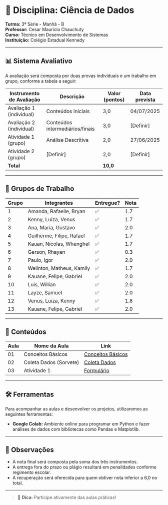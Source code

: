 # 📘 Disciplina: Ciência de Dados

**Turma:** 3ª Série - Manhã - B  
**Professor:** Cesar Mauricio Chauchuty  
**Curso:** Técnico em Desenvolvimento de Sistemas  
**Instituição:** Colégio Estadual Kennedy  

---

## 📊 Sistema Avaliativo

A avaliação será composta por duas provas individuais e um trabalho em grupo, conforme a tabela a seguir:

| Instrumento de Avaliação     | Descrição                         | Valor (pontos) | Data prevista         |
|-----------------------------|-----------------------------------|----------------|------------------------|
| Avaliação 1 (individual)    | Conteúdos iniciais                | 3,0            | 04/07/2025             |
| Avaliação 2 (individual)    | Conteúdos intermediários/finais   | 3,0            | [Definir]              |
| Atividade 1 (grupo)         | Análise Descritiva                | 2,0            | 27/06/2025             |
| Atividade 2 (grupo)         | [Definir]                         | 2,0            | [Definir]              |
| **Total**                   |                                   | **10,0**       |                        |

---

## 👥 Grupos de Trabalho

| Grupo | Integrantes                            | Entregue?         | Nota |
|-------|----------------------------------------|-------------------|------|
| 1     | Amanda, Rafaelle, Bryan                | ✅                | 1.7 |
| 2     | Kenny, Luiza, Venus                    | ✅                | 1.7 |
| 3     | Ana, Maria, Gustavo                    | ✅                | 2.0 |
| 4     | Guilherme, Filipe, Rafael              | ✅                | 1.7 |
| 5     | Kauan, Nicolas, Whenghel               | ✅                | 1.7 |
| 6     | Gerson, Rhayan                         | ✅                | 0.3 |
| 7     | Paulo, Igor                            | ✅                | 2.0 |
| 8     | Welinton, Matheus, Kamily              | ✅                | 1.7 |
| 9     | Kauane, Felipe, Gabriel                | ✅                | 2.0 |
| 10    | Luis, Willian                          | ✅                | 2.0 |
| 11    | Layze, Samuel                          | ✅                | 2.0 |
| 12    | Venus, Luiza, Kenny                    | ✅                | 1.8 |
| 13    | Kauane, Felipe, Gabriel                | ✅                | 2.0 |

---

## 🧪 Conteúdos

| Aula | Nome da Aula              | Link                                                            |
|------|---------------------------|-----------------------------------------------------------------|
| 01   |  Conceitos Básicos        | [Conceitos Básicos](https://github.com/profchauchuty/cepk-3b-sist-ciencia-de-dados/blob/main/aulas/01.md) |
| 02   |  Coleta Dados (Sorvete)   | [Coleta Dados](https://github.com/profchauchuty/cepk-3b-sist-ciencia-de-dados/blob/main/aulas/02_coleta_dados.md) |
| 03   |  Atividade 1              | [Formulário](https://forms.gle/Qmt6CyS4K95Uk14C7) |

---

## 🛠️ Ferramentas

Para acompanhar as aulas e desenvolver os projetos, utilizaremos as seguintes ferramentas:

- **Google Colab:** Ambiente online para programar em Python e fazer análises de dados com bibliotecas como Pandas e Matplotlib.

---

## 📌 Observações

- A nota final será composta pela soma dos três instrumentos.
- A entrega fora do prazo ou plágio resultará em penalidades conforme regimento escolar.
- A recuperação será oferecida para quem obtiver nota inferior a 6,0 no total.

---

> 📱 **Dica:** Participe ativamente das aulas práticas!
